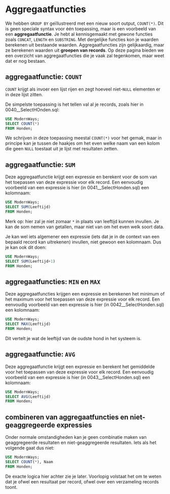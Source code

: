 # Aggregaatfuncties

We hebben `GROUP BY` geïllustreerd met een nieuw soort output, `COUNT(*)`. Dit is geen speciale syntax voor één toepassing, maar is een voorbeeld van een **aggregaatfunctie**. Je hebt al kennisgemaakt met gewone functies zoals `CONCAT`, `LENGTH` en `SUBSTRING`. Met dergelijke functies kon je waarden berekenen uit bestaande waarden. Aggregaatfuncties zijn gelijkaardig, maar ze berekenen waarden uit **groepen van records**. Op deze pagina bieden we een overzicht van aggregaatfuncties die je vaak zal tegenkomen, maar weet dat er nog bestaan.

## aggregaatfunctie: `COUNT`

`COUNT` krijgt als invoer een lijst rijen en zegt hoeveel niet-`NULL` elementen er in deze lijst zitten.

De simpelste toepassing is het tellen val al je records, zoals hier in 0040\_\_SelectHOnden.sql:

```sql
USE ModernWays;
SELECT COUNT(*)
FROM Honden;
```

We schrijven in deze toepassing meestal `COUNT(*)` voor het gemak, maar in principe kan je tussen de haakjes om het even welke naam van een kolom die geen `NULL` toestaat uit je lijst met resultaten zetten.

## aggregaatfunctie: `SUM`

Deze aggregaatfunctie krijgt een expressie en berekent voor de som van het toepassen van deze expressie voor elk record. Een eenvoudig voorbeeld van een expressie is hier \(in 0041\_\_SelectHonden.sql\) een kolomnaam:

```sql
USE ModernWays;
SELECT SUM(Leeftijd)
FROM Honden;
```

Merk op: hier zal je niet zomaar `*` in plaats van leeftijd kunnen invullen. Je kan de som nemen van getallen, maar niet van om het even welk soort data.

Je kan wel iets algemener een expressie \(iets dat je in de context van een bepaald record kan uitrekenen\) invullen, niet gewoon een kolomnaam. Dus je kan ook dit doen:

```sql
USE ModernWays;
SELECT SUM(Leeftijd+1)
FROM Honden;
```

## aggregaatfuncties: `MIN` en `MAX`

Deze aggregaatfuncties krijgen een expressie en berekenen het minimum of het maximum voor het toepassen van deze expressie voor elk record. Een eenvoudig voorbeeld van een expressie is hier \(in 0042\_\_SelectHonden.sql\) een kolomnaam:

```sql
USE ModernWays;
SELECT MAX(Leeftijd)
FROM Honden;
```

Dit vertelt je wat de leeftijd van de oudste hond in het systeem is.

## aggregaatfunctie: `AVG`

Deze aggregaatfunctie krijgt een expressie en berekent het gemiddelde voor het toepassen van deze expressie voor elk record. Een eenvoudig voorbeeld van een expressie is hier \(in 0043\_\_SelectHonden.sql\) een kolomnaam:

```sql
USE ModernWays;
SELECT AVG(Leeftijd)
FROM Honden;
```

## combineren van aggregaatfuncties en niet-geaggregeerde expressies

Onder normale omstandigheden kan je geen combinatie maken van geaggregeerde resultaten en niet-geaggregeerde resultaten. Iets als het volgende gaat dus niet:

```sql
USE ModernWays;
SELECT COUNT(*), Naam
FROM Honden;
```

De exacte logica hier achter zie je later. Voorlopig volstaat het om te weten dat je ofwel een resultaat per record, ofwel over een verzameling records toont.

